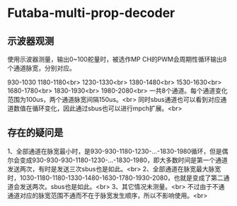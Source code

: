 # Futaba-multi-prop-decoder
## 示波器观测
   使用示波器测量，输出0~100舵量时，被选作MP CH的PWM会周期性循环输出8个通道脉宽，分别对应。
 
930-1030
1180-1180\<br>
1230-1330\<br>
1380-1480\<br>
1530-1630\<br>
1680-1780\<br>
1830-1930\<br>
1980-2080\<br>
一共8个通道。每个通道变化范围为100us，两个通道脉宽间隔150us。\<br>
同时sbus通道也可以看到对应通道数值在循环变化，因此通过sbus也可以进行mpch扩展。\<br>
## 存在的疑问是
1、全部通道在脉宽最小时，是930-930-1180-1230-...-1830-1980循环，但是偶尔会变成930-930-930-1180-1230-...-1830-1980，即大多数时间是第一个通道发送两次，有时是发送三次sbus也是如此。\<br>
2、全部通道在脉宽最大脉宽时，1030-1180-1180-1330-1480-1630-1780-1930-2080，也就是变成了第二通道会发送两次。sbus也是如此。\<br>
3、其它情况未测量。\<br>
不过由于不通通道对应的脉宽范围不通而不在于脉宽发生顺序，所以不影响使用。\<br>
